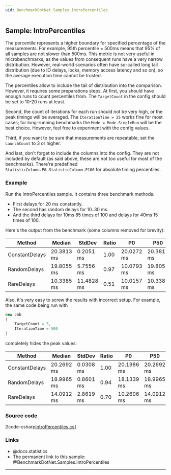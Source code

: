 ```yaml
---
uid: BenchmarkDotNet.Samples.IntroPercentiles
---
```


## Sample: IntroPercentiles

The percentile represents a higher boundary for specified percentage of the measurements.
For example, 95th percentile = 500ms means that 95% of all samples are not slower than 500ms.
This metric is not very useful in microbenchmarks, as the values from consequent runs have a very narrow distribution.
However, real-world scenarios often have so-called long tail distribution
  (due to IO delays, locks, memory access latency and so on), so the average execution time cannot be trusted.

The percentiles allow to include the tail of distribution into the comparison.
However, it requires some preparations steps.
At first, you should have enough runs to count percentiles from.
The `TargetCount` in the config should be set to 10-20 runs at least.  

Second, the count of iterations for each run should not be very high, or the peak timings will be averaged.
The `IterationTime = 25` works fine for most cases;
  for long-running benchmarks the `Mode = Mode.SingleRun` will be the best choice. 
However, feel free to experiment with the config values.

Third, if you want to be sure that measurements are repeatable, set the `LaunchCount` to 3 or higher.

And last, don't forget to include the columns into the config.
They are not included by default (as said above, these are not too useful for most of the benchmarks).
There're predefined `StatisticColumn.P0`..`StatisticColumn.P100` for absolute timing percentiles.

### Example

Run the IntroPercentiles sample. It contains three benchmark methods.

* First delays for 20 ms constantly.
* The second has random delays for 10..30 ms.
* And the third delays for 10ms 85 times of 100 and delays for 40ms 15 times of 100.

Here's the output from the benchmark (some columns removed for brevity):

|         Method |     Median |     StdDev | Ratio |         P0 |        P50 |        P80 |        P85 |        P95 |       P100 |
|--------------- |----------- |----------- |------ |----------- |----------- |----------- |----------- |----------- |----------- |
| ConstantDelays | 20.3813 ms |  0.2051 ms |  1.00 | 20.0272 ms | 20.3813 ms | 20.4895 ms | 20.4954 ms | 20.5869 ms | 21.1471 ms |
|   RandomDelays | 19.8055 ms |  5.7556 ms |  0.97 | 10.0793 ms | 19.8055 ms | 25.4173 ms | 26.5187 ms | 29.0313 ms | 29.4550 ms |
|     RareDelays | 10.3385 ms | 11.4828 ms |  0.51 | 10.0157 ms | 10.3385 ms | 10.5211 ms | 40.0560 ms | 40.3992 ms | 40.4674 ms |

Also, it's very easy to screw the results with incorrect setup. For example, the same code being run with

```cs
new Job
{
	TargetCount = 5,
	IterationTime = 500
}
```

completely hides the peak values:

|         Method |     Median |    StdDev | Ratio |         P0 |        P50 |        P80 |        P85 |        P95 |       P100 |
|--------------- |----------- |---------- |------ |----------- |----------- |----------- |----------- |----------- |----------- |
| ConstantDelays | 20.2692 ms | 0.0308 ms |  1.00 | 20.1986 ms | 20.2692 ms | 20.2843 ms | 20.2968 ms | 20.3097 ms | 20.3122 ms |
|   RandomDelays | 18.9965 ms | 0.8601 ms |  0.94 | 18.1339 ms | 18.9965 ms | 19.8126 ms | 19.8278 ms | 20.4485 ms | 20.9466 ms |
|     RareDelays | 14.0912 ms | 2.8619 ms |  0.70 | 10.2606 ms | 14.0912 ms | 15.7653 ms | 17.3862 ms | 18.6728 ms | 18.6940 ms |

### Source code

[!code-csharp[IntroPercentiles.cs](../../../samples/BenchmarkDotNet.Samples/IntroPercentiles.cs)]

### Links

* @docs.statistics
* The permanent link to this sample: @BenchmarkDotNet.Samples.IntroPercentiles

---